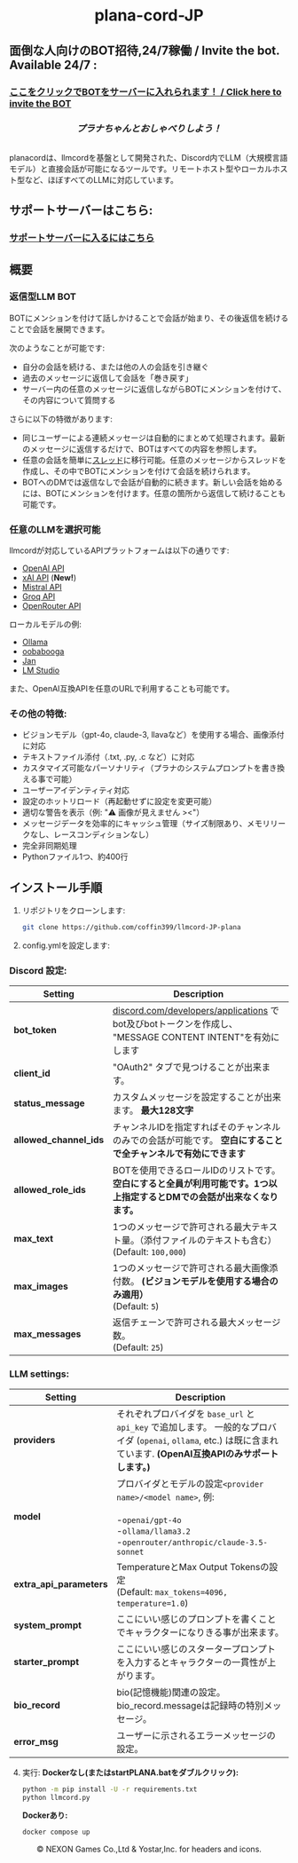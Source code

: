 <h1 align="center">
  plana-cord-JP
</h1>

## 面倒な人向けのBOT招待,24/7稼働 / Invite the bot. Available 24/7 :
### [ここをクリックでBOTをサーバーに入れられます！ / Click here to invite the BOT ](https://discord.com/oauth2/authorize?client_id=1031673203774464160&permissions=551906765824&scope=bot)

<h3 align="center"><i>
  プラナちゃんとおしゃべりしよう！
</i></h3>

<p align="center">
   <img src="i.imgur.com/4muvYWH.gif" alt="">
</p>
planacordは、llmcordを基盤として開発された、Discord内でLLM（大規模言語モデル）と直接会話が可能になるツールです。リモートホスト型やローカルホスト型など、ほぼすべてのLLMに対応しています。

## サポートサーバーはこちら:
### [サポートサーバーに入るにはこちら](https://discord.gg/SjuWKtwNAG)
## 概要

### 返信型LLM BOT
BOTにメンションを付けて話しかけることで会話が始まり、その後返信を続けることで会話を展開できます。

次のようなことが可能です:
- 自分の会話を続ける、または他の人の会話を引き継ぐ
- 過去のメッセージに返信して会話を「巻き戻す」
- サーバー内の任意のメッセージに返信しながらBOTにメンションを付けて、その内容について質問する

さらに以下の特徴があります:
- 同じユーザーによる連続メッセージは自動的にまとめて処理されます。最新のメッセージに返信するだけで、BOTはすべての内容を参照します。
- 任意の会話を簡単に[スレッド](https://support.discord.com/hc/ja/articles/4403205878423-Threads-FAQ)に移行可能。任意のメッセージからスレッドを作成し、その中でBOTにメンションを付けて会話を続けられます。
- BOTへのDMでは返信なしで会話が自動的に続きます。新しい会話を始めるには、BOTにメンションを付けます。任意の箇所から返信して続けることも可能です。

### 任意のLLMを選択可能
llmcordが対応しているAPIプラットフォームは以下の通りです:
- [OpenAI API](https://platform.openai.com/docs/models)
- [xAI API](https://docs.x.ai/docs#models) (**New!**)
- [Mistral API](https://docs.mistral.ai/platform/endpoints)
- [Groq API](https://console.groq.com/docs/models)
- [OpenRouter API](https://openrouter.ai/docs/models)

ローカルモデルの例:
- [Ollama](https://ollama.com)
- [oobabooga](https://github.com/oobabooga/text-generation-webui)
- [Jan](https://jan.ai)
- [LM Studio](https://lmstudio.ai)

また、OpenAI互換APIを任意のURLで利用することも可能です。


### その他の特徴:
- ビジョンモデル（gpt-4o, claude-3, llavaなど）を使用する場合、画像添付に対応
- テキストファイル添付（.txt, .py, .c など）に対応
- カスタマイズ可能なパーソナリティ（プラナのシステムプロンプトを書き換える事で可能）
- ユーザーアイデンティティ対応
- 設定のホットリロード（再起動せずに設定を変更可能）
- 適切な警告を表示（例: "⚠️ 画像が見えません ><"）
- メッセージデータを効率的にキャッシュ管理（サイズ制限あり、メモリリークなし、レースコンディションなし）
- 完全非同期処理
- Pythonファイル1つ、約400行

## インストール手順

1. リポジトリをクローンします:
   ```bash
   git clone https://github.com/coffin399/llmcord-JP-plana
   ```

2. config.ymlを設定します:

### Discord 設定:

| Setting                 | Description                                                                                                                           |
|-------------------------|---------------------------------------------------------------------------------------------------------------------------------------|
| **bot_token**           | [discord.com/developers/applications](https://discord.com/developers/applications) でbot及びbotトークンを作成し、 "MESSAGE CONTENT INTENT"を有効にします |
| **client_id**           | "OAuth2" タブで見つけることが出来ます。                                                                                                              |
| **status_message**      | カスタムメッセージを設定することが出来ます。 **最大128文字**                                                                                                    |
| **allowed_channel_ids** | チャンネルIDを指定すればそのチャンネルのみでの会話が可能です。 **空白にすることで全チャンネルで有効にできます**                                                                           |
| **allowed_role_ids**    | BOTを使用できるロールIDのリストです。 **空白にすると全員が利用可能です。1つ以上指定するとDMでの会話が出来なくなります。**                                                                   |
| **max_text**            | 1つのメッセージで許可される最大テキスト量。（添付ファイルのテキストも含む） <br />(Default: `100,000`)                                                                     |
| **max_images**          | 1つのメッセージで許可される最大画像添付数。 **(ビジョンモデルを使用する場合のみ適用）**<br />(Default: `5`)                                                                   |
| **max_messages**        | 返信チェーンで許可される最大メッセージ数。<br />(Default: `25`)                                                                                            |

### LLM settings:

| Setting                  | Description                                                                                                                                       |
|--------------------------|---------------------------------------------------------------------------------------------------------------------------------------------------|
| **providers**            | それぞれプロバイダを `base_url` と `api_key` で追加します。 一般的なプロバイダ (`openai`, `ollama`, etc.) は既に含まれています. **(OpenAI互換APIのみサポートします。)**                            |
| **model**                | プロバイダとモデルの設定`<provider name>/<model name>`, 例:<br /><br />-`openai/gpt-4o`<br />-`ollama/llama3.2`<br />-`openrouter/anthropic/claude-3.5-sonnet` |
| **extra_api_parameters** | TemperatureとMax Output Tokensの設定 <br />(Default: `max_tokens=4096, temperature=1.0`)                                                              |
| **system_prompt**        | ここにいい感じのプロンプトを書くことでキャラクターになりきる事が出来ます。                                                                                                             |
| **starter_prompt**       | ここにいい感じのスタータープロンプトを入力するとキャラクターの一貫性が上がります。                                                                                                         |
| **bio_record**           | bio(記憶機能)関連の設定。bio_record.messageは記録時の特別メッセージ。                                                                                                    |
| **error_msg**            | ユーザーに示されるエラーメッセージの設定。                                                                                                                             |


4. 実行:
   **Dockerなし(またはstartPLANA.batをダブルクリック):**
   ```bash
   python -m pip install -U -r requirements.txt
   python llmcord.py
   ```
   
   **Dockerあり:**
   ```bash
   docker compose up
   ```
   
<p align="center">
© NEXON Games Co.,Ltd & Yostar,Inc. for headers and icons.
</p>
